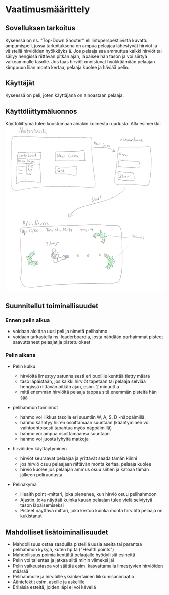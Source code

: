 # Vaatimusmäärittely
## Sovelluksen tarkoitus

Kyseessä on ns. "Top-Down Shooter" eli lintuperspektiivistä kuvattu ampumispeli, jossa tarkoituksena on ampua pelaajaa lähestyvät hirviöt ja väistellä
hirviöiden hyökkäyksiä. Jos pelaaja saa ammuttua kaikki hirviöt tai säilyy hengissä riittävän pitkän ajan, läpäisee hän tason ja voi siirtyä vaikeammalle tasolle. Jos taas hirviöt onnistuvat hyökkäämään pelaajan kimppuun liian monta kertaa, pelaaja kuolee ja häviää pelin.

## Käyttäjät

Kyseessä on peli, joten käyttäjänä on ainoastaan pelaaja.

## Käyttöliittymäluonnos
Käyttöliittymä tulee koostumaan ainakin kolmesta ruudusta. Alla esimerkki: 
<img src="https://github.com/chipfrog/ot-harjoitustyo/blob/master/Top-Down-Shooter/dokumentaatio/kuvat/Kayttoliittymaluonnos.PNG">

## Suunnitellut toiminallisuudet

### Ennen pelin alkua
- voidaan aloittaa uusi peli ja nimetä pelihahmo
- voidaan tarkastella ns. leaderboardia, josta nähdään parhaimmat pisteet saavuttaneet pelaajat ja pistetulokset 

### Pelin aikana
- Pelin kulku 
  - hirviöitä ilmestyy satunnaisesti eri puolille kenttää tietty määrä
  - taso läpäistään, jos kaikki hirviöt tapetaan tai pelaaja selviää hengissä riittävän pitkän ajan, esim. 2 minuuttia
  - mitä enemmän hirviöitä pelaaja tappaa sitä enemmän pisteitä hän saa

- pelihahmon toiminnot
  - hahmo voi liikkua tasolla eri suuntiin W, A, S, D -näppäimillä.
  - hahmo kääntyy hiiren osoittamaan suuntaan (kääntyminen voi vaihtoehtoisesti tapahtua myös näppäimillä)
  - hahmo voi ampua osoittamaansa suuntaan
  - hahmo voi juosta lyhyitä matkoja 

- hirviöiden käyttäytyminen
  - hirviöt seuraavat pelaajaa ja yrittävät saada tämän kiinni
  - jos hirviö osuu pelaajaan riittävän monta kertaa, pelaaja kuolee
  - hirviö kuolee jos pelaajan ammus osuu siihen ja katoaa tämän jälkeen peliruudusta

- Pelinäkymä
  - Health point -mittari, joka pienenee, kun hirviö osuu pelihahmoon
  - Ajastin, joka näyttää kuinka kauan pelaajan tulee vielä selviytyä tason läpäisemiseksi
  - Pisteet näyttävä  mittari, joka kertoo kuinka monta hirviötä pelaaja on kukistanut 

## Mahdolliset lisätoiminallisuudet
- Mahdollisuus ostaa saaduilla pisteillä uusia aseita tai parantaa pelihahmon kykyjä, kuten hp:ta ("Health points")
- Mahdollisuus poimia kentältä pelaajalle hyödyllisiä esineitä
- Pelin voi tallentaa ja jatkaa siitä mihin viimeksi jäi
- Pelin vaikeustasoa voi säätää esim. kasvattamalla ilmestyvien hirviöiden määrää
- Pelihahmolle ja hirviöille yksinkertainen liikkumisanimaatio
- Ääniefektit esim. aseille ja askelille
- Erilaisia esteitä, joiden läpi ei voi kävellä 


 

